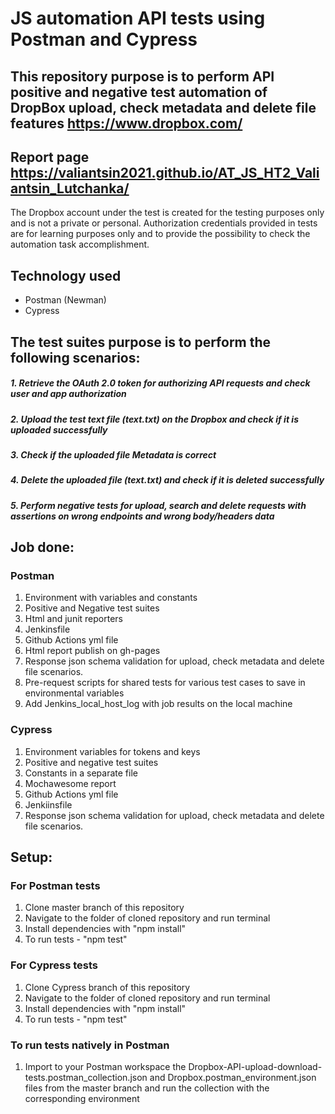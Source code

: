# JS automation API tests using Postman and Cypress

## This repository purpose is to perform API positive and negative test automation of DropBox upload, check metadata and delete file features https://www.dropbox.com/

## Report page https://valiantsin2021.github.io/AT_JS_HT2_Valiantsin_Lutchanka/

The Dropbox account under the test is created for the testing purposes only and is not a private or personal. Authorization credentials provided in tests are for learning purposes only and to provide the possibility to check the automation task accomplishment.

## Technology used

- Postman (Newman)
- Cypress 

## The test suites purpose is to perform the following scenarios:

##### 1. Retrieve the OAuth 2.0 token for authorizing API requests and check user and app authorization
##### 2. Upload the test text file (text.txt) on the Dropbox and check if it is uploaded successfully
##### 3. Check if the uploaded file Metadata is correct
##### 4. Delete the uploaded file (text.txt) and check if it is deleted successfully
##### 5. Perform negative tests for upload, search and delete requests with assertions on wrong endpoints and wrong body/headers data

## Job done:
    
### Postman

1.  Environment with variables and constants
2.  Positive and Negative test suites
3.  Html and junit reporters
4.  Jenkinsfile
5.  Github Actions yml file
6.  Html report publish on gh-pages
7.  Response json schema validation for upload, check metadata and delete file scenarios.
8.  Pre-request scripts for shared tests for various test cases to save in environmental variables
9.  Add Jenkins_local_host_log with job results on the local machine

### Cypress

1. Environment variables for tokens and keys
2. Positive and negative test suites
3. Constants in a separate file
4. Mochawesome report
5. Github Actions yml file
6. Jenkiinsfile
7. Response json schema validation for upload, check metadata and delete file scenarios.

## Setup:

### For Postman tests

1. Clone master branch of this repository
2. Navigate to the folder of cloned repository and run terminal 
3. Install dependencies with "npm install"
4. To run tests - "npm test"

### For Cypress tests

1. Clone Cypress branch of this repository
2. Navigate to the folder of cloned repository and run terminal 
3. Install dependencies with  "npm install"
4. To run tests - "npm test"

### To run tests natively in Postman 

1. Import to your Postman workspace the Dropbox-API-upload-download-tests.postman_collection.json and Dropbox.postman_environment.json files from the master branch and run the collection with the corresponding environment